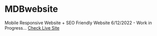 # MDBwebsite
Mobile Responsive Website + SEO Friendly Website
6/12/2022 - Work in Progress...
<a href="https://MDBwebsite.himanshubijalwa.repl.co">Check Live Site</a>
